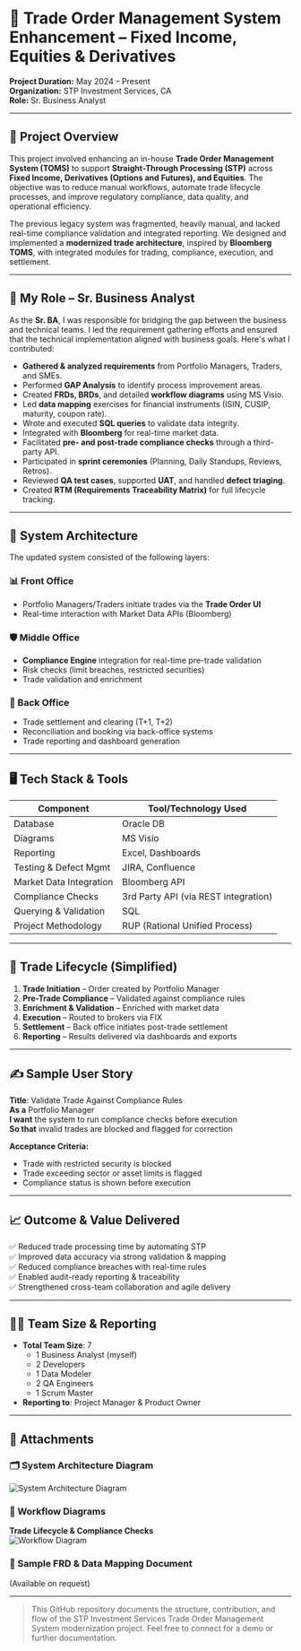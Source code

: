 # 🏦 Trade Order Management System Enhancement – Fixed Income, Equities & Derivatives  
**Project Duration:** May 2024 – Present  
**Organization:** STP Investment Services, CA  
**Role:** Sr. Business Analyst  

---

## 📌 Project Overview

This project involved enhancing an in-house **Trade Order Management System (TOMS)** to support **Straight-Through Processing (STP)** across **Fixed Income, Derivatives (Options and Futures), and Equities**. The objective was to reduce manual workflows, automate trade lifecycle processes, and improve regulatory compliance, data quality, and operational efficiency.

The previous legacy system was fragmented, heavily manual, and lacked real-time compliance validation and integrated reporting. We designed and implemented a **modernized trade architecture**, inspired by **Bloomberg TOMS**, with integrated modules for trading, compliance, execution, and settlement.

---

## 💼 My Role – Sr. Business Analyst

As the **Sr. BA**, I was responsible for bridging the gap between the business and technical teams. I led the requirement gathering efforts and ensured that the technical implementation aligned with business goals. Here's what I contributed:

- **Gathered & analyzed requirements** from Portfolio Managers, Traders, and SMEs.
- Performed **GAP Analysis** to identify process improvement areas.
- Created **FRDs, BRDs**, and detailed **workflow diagrams** using MS Visio.
- Led **data mapping** exercises for financial instruments (ISIN, CUSIP, maturity, coupon rate).
- Wrote and executed **SQL queries** to validate data integrity.
- Integrated with **Bloomberg** for real-time market data.
- Facilitated **pre- and post-trade compliance checks** through a third-party API.
- Participated in **sprint ceremonies** (Planning, Daily Standups, Reviews, Retros).
- Reviewed **QA test cases**, supported **UAT**, and handled **defect triaging**.
- Created **RTM (Requirements Traceability Matrix)** for full lifecycle tracking.

---

## 🧩 System Architecture

The updated system consisted of the following layers:

### 📊 Front Office
- Portfolio Managers/Traders initiate trades via the **Trade Order UI**
- Real-time interaction with Market Data APIs (Bloomberg)

### 🛡️ Middle Office
- **Compliance Engine** integration for real-time pre-trade validation
- Risk checks (limit breaches, restricted securities)
- Trade validation and enrichment

### 🏢 Back Office
- Trade settlement and clearing (T+1, T+2)
- Reconciliation and booking via back-office systems
- Trade reporting and dashboard generation

---

## 🖥️ Tech Stack & Tools

| Component                 | Tool/Technology Used                     |
|--------------------------|------------------------------------------|
| Database                 | Oracle DB                                |
| Diagrams                 | MS Visio                                 |
| Reporting                | Excel, Dashboards                        |
| Testing & Defect Mgmt    | JIRA, Confluence                         |
| Market Data Integration  | Bloomberg API                            |
| Compliance Checks        | 3rd Party API (via REST integration)     |
| Querying & Validation    | SQL                                       |
| Project Methodology      | RUP (Rational Unified Process)           |

---

## 🔁 Trade Lifecycle (Simplified)

1. **Trade Initiation** – Order created by Portfolio Manager
2. **Pre-Trade Compliance** – Validated against compliance rules
3. **Enrichment & Validation** – Enriched with market data
4. **Execution** – Routed to brokers via FIX
5. **Settlement** – Back office initiates post-trade settlement
6. **Reporting** – Results delivered via dashboards and exports

---

## ✍️ Sample User Story

**Title**: Validate Trade Against Compliance Rules  
**As a** Portfolio Manager  
**I want** the system to run compliance checks before execution  
**So that** invalid trades are blocked and flagged for correction

**Acceptance Criteria:**
- Trade with restricted security is blocked
- Trade exceeding sector or asset limits is flagged
- Compliance status is shown before execution

---

## 📈 Outcome & Value Delivered

✅ Reduced trade processing time by automating STP  
✅ Improved data accuracy via strong validation & mapping  
✅ Reduced compliance breaches with real-time rules  
✅ Enabled audit-ready reporting & traceability  
✅ Strengthened cross-team collaboration and agile delivery

---

## 👨‍💻 Team Size & Reporting

- **Total Team Size**: 7  
  - 1 Business Analyst (myself)  
  - 2 Developers  
  - 1 Data Modeler  
  - 2 QA Engineers  
  - 1 Scrum Master  
- **Reporting to**: Project Manager & Product Owner

---
## 📎 Attachments

### 🗂 System Architecture Diagram  
![System Architecture Diagram](./SystemArchitecture.png)

### 🔄 Workflow Diagrams  
**Trade Lifecycle & Compliance Checks**  
![Workflow Diagram](./workflow-diagram.png)

### 📄 Sample FRD & Data Mapping Document  
(Available on request)

---

> This GitHub repository documents the structure, contribution, and flow of the STP Investment Services Trade Order Management System modernization project. Feel free to connect for a demo or further documentation.
